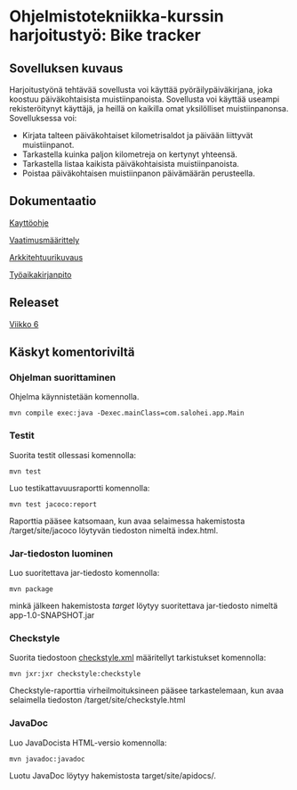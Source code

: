 # Ohjelmistotekniikka-kurssin harjoitustyö: Bike tracker

## Sovelluksen kuvaus

Harjoitustyönä tehtävää sovellusta voi käyttää pyöräilypäiväkirjana, joka koostuu päiväkohtaisista muistiinpanoista. Sovellusta voi käyttää useampi rekisteröitynyt käyttäjä, ja heillä on kaikilla omat yksilölliset muistiinpanonsa. Sovelluksessa voi:

* Kirjata talteen päiväkohtaiset kilometrisaldot ja päivään liittyvät muistiinpanot.
* Tarkastella kuinka paljon kilometreja on kertynyt yhteensä.
* Tarkastella listaa kaikista päiväkohtaisista muistiinpanoista.
* Poistaa päiväkohtaisen muistiinpanon päivämäärän perusteella.

## Dokumentaatio

[Kayttöohje](https://github.com/tsalohei/bike-tracker/blob/master/dokumentaatio/kayttoohje.md)

[Vaatimusmäärittely](https://github.com/tsalohei/bike-tracker/blob/master/dokumentaatio/vaatimusmaarittely.md)

[Arkkitehtuurikuvaus](https://github.com/tsalohei/bike-tracker/blob/master/dokumentaatio/arkkitehtuuri.md)

[Työaikakirjanpito](https://github.com/tsalohei/bike-tracker/blob/master/dokumentaatio/tuntikirjanpito.md)

## Releaset

[Viikko 6](https://github.com/tsalohei/bike-tracker/releases/tag/vko6)

## Käskyt komentoriviltä

### Ohjelman suorittaminen

Ohjelma käynnistetään komennolla. 

	mvn compile exec:java -Dexec.mainClass=com.salohei.app.Main

### Testit

Suorita testit ollessasi  komennolla:

	mvn test

Luo testikattavuusraportti komennolla:

	mvn test jacoco:report

Raporttia pääsee katsomaan, kun avaa selaimessa hakemistosta /target/site/jacoco löytyvän tiedoston nimeltä index.html.

### Jar-tiedoston luominen

Luo suoritettava jar-tiedosto komennolla:

	mvn package

minkä jälkeen hakemistosta _target_ löytyy suoritettava jar-tiedosto nimeltä app-1.0-SNAPSHOT.jar

### Checkstyle

Suorita tiedostoon [checkstyle.xml](https://github.com/tsalohei/bike-tracker/blob/master/app/checkstyle.xml)  määritellyt tarkistukset komennolla: 

	mvn jxr:jxr checkstyle:checkstyle

Checkstyle-raporttia virheilmoituksineen pääsee tarkastelemaan, kun avaa selaimella tiedoston /target/site/checkstyle.html  
 
### JavaDoc

Luo JavaDocista HTML-versio komennolla: 
	
	mvn javadoc:javadoc

Luotu JavaDoc löytyy hakemistosta target/site/apidocs/.
